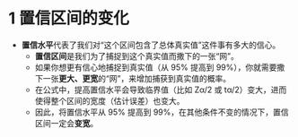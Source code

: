 # 1 置信区间的变化
-  **置信水平**代表了我们对“这个区间包含了总体真实值”这件事有多大的信心。
    - **置信区间**是我们为了捕捉到这个真实值而撒下的一张“网”。
    - 如果你想更有信心地捕捉到真实值（从 95% 提高到 99%），你就需要撒下一张**更大、更宽**的“网”，来增加捕获到真实值的概率。
    - 在公式中，提高置信水平会导致临界值（比如 Zα/2​ 或 tα/2​）变大，进而使得整个区间的宽度（估计误差）也变大。
    - 因此，将置信水平从 95% 提高到 99%，在其他条件不变的情况下，置信区间一定会**变宽**。

